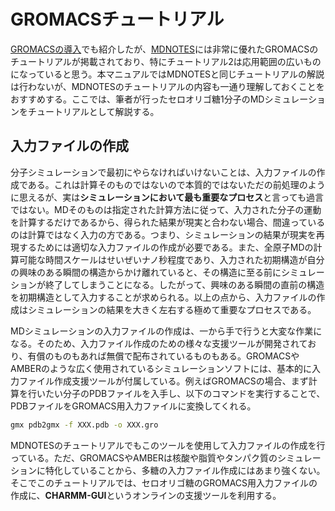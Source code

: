 # GROMACSチュートリアル
[GROMACSの導入](./Introduction.md "GROMACSの導入")でも紹介したが、[MDNOTES](https://onefive13.github.io/homepage/index.html "MDNOTES")には非常に優れたGROMACSのチュートリアルが掲載されており、特にチュートリアル2は応用範囲の広いものになっていると思う。本マニュアルではMDNOTESと同じチュートリアルの解説は行わないが、MDNOTESのチュートリアルの内容も一通り理解しておくことをおすすめする。ここでは、筆者が行ったセロオリゴ糖1分子のMDシミュレーションをチュートリアルとして解説する。

## 入力ファイルの作成
分子シミュレーションで最初にやらなければいけないことは、入力ファイルの作成である。これは計算そのものではないので本質的ではないただの前処理のように思えるが、実は**シミュレーションにおいて最も重要なプロセス**と言っても過言ではない。MDそのものは指定された計算方法に従って、入力された分子の運動を計算するだけであるから、得られた結果が現実と合わない場合、間違っているのは計算ではなく入力の方である。つまり、シミュレーションの結果が現実を再現するためには適切な入力ファイルの作成が必要である。また、全原子MDの計算可能な時間スケールはせいぜいナノ秒程度であり、入力された初期構造が自分の興味のある瞬間の構造からかけ離れていると、その構造に至る前にシミュレーションが終了してしまうことになる。したがって、興味のある瞬間の直前の構造を初期構造として入力することが求められる。以上の点から、入力ファイルの作成はシミュレーションの結果を大きく左右する極めて重要なプロセスである。

MDシミュレーションの入力ファイルの作成は、一から手で行うと大変な作業になる。そのため、入力ファイル作成のための様々な支援ツールが開発されており、有償のものもあれば無償で配布されているものもある。GROMACSやAMBERのような広く使用されているシミュレーションソフトには、基本的に入力ファイル作成支援ツールが付属している。例えばGROMACSの場合、まず計算を行いたい分子のPDBファイルを入手し、以下のコマンドを実行することで、PDBファイルをGROMACS用入力ファイルに変換してくれる。

```bash
gmx pdb2gmx -f XXX.pdb -o XXX.gro
```

MDNOTESのチュートリアルでもこのツールを使用して入力ファイルの作成を行っている。ただ、GROMACSやAMBERは核酸や脂質やタンパク質のシミュレーションに特化していることから、多糖の入力ファイル作成にはあまり強くない。そこでこのチュートリアルでは、セロオリゴ糖のGROMACS用入力ファイルの作成に、**CHARMM-GUI**というオンラインの支援ツールを利用する。
